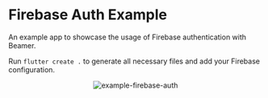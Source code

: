 # Firebase Auth Example

An example app to showcase the usage of Firebase authentication with Beamer.

Run `flutter create .` to generate all necessary files and add your Firebase configuration.

<p align="center">
<img src="https://raw.githubusercontent.com/slovnicki/beamer/master/examples/firebase_auth/example-firebase-auth.gif" alt="example-firebase-auth">
</p>
